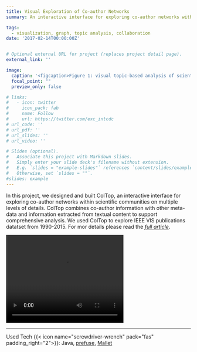 ```yaml
---
title: Visual Exploration of Co-author Networks
summary: An interactive interface for exploring co-author networks within scientific communities.<br/>{{< icon name="screwdriver-wrench" pack="fas" >}} Java, <a href="http://vis.stanford.edu/papers/prefuse">prefuse</a>, <a href="https://mimno.github.io/Mallet/index">Mallet</a>

tags:
  - visualization, graph, topic analysis, collaboration
date: '2017-02-14T00:00:00Z'


# Optional external URL for project (replaces project detail page).
external_link: ''

image:
  caption: '<figcaption>Figure 1: visual topic-based analysis of scientific community structure</figcaption>'
  focal_point: ""
  preview_only: false

# links:
#   - icon: twitter
#     icon_pack: fab
#     name: Follow
#     url: https://twitter.com/exc_intcdc
# url_code: ''
# url_pdf: ''
# url_slides: ''
# url_video: ''

# Slides (optional).
#   Associate this project with Markdown slides.
#   Simply enter your slide deck's filename without extension.
#   E.g. `slides = "example-slides"` references `content/slides/example-slides.md`.
#   Otherwise, set `slides = ""`.
#slides: example
---
```



In this project, we designed and built ColTop, an interactive interface for exploring co-author networks within scientific communities on multiple levels of details. ColTop  combines co-author information with other meta-data and information extracted from textual content to support comprehensive analysis. We used ColTop to explore IEEE VIS publications datatset from 1990-2015. For mor details please read the <cite><a href="/publication/abdelaal-2017-coltop">full article</a></cite>.


<video width="320" height="240" controls>
  <source src="FFsplit-171106-193724.mp4" type="video/mp4">
Your browser does not support the video tag.
<caption>A teaser video</caption>
</video>










----



Used Tech {{< icon name="screwdriver-wrench" pack="fas" padding_right="2">}}: Java, <a href="http://vis.stanford.edu/papers/prefuse">prefuse</a>, <a href="https://mimno.github.io/Mallet/index">Mallet</a> 